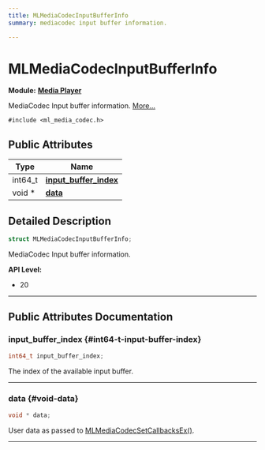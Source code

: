 ```yaml
---
title: MLMediaCodecInputBufferInfo
summary: mediacodec input buffer information. 

---
```


# MLMediaCodecInputBufferInfo

**Module:** **[Media Player](/versioned_docs/version-03-Jan-2023/api-ref/api/Modules/group___media_player/group___media_player.md)**



MediaCodec Input buffer information.  [More...](#detailed-description)


`#include <ml_media_codec.h>`

## Public Attributes

| Type           | Name           |
| -------------- | -------------- |
| int64_t | **[input_buffer_index](/versioned_docs/version-03-Jan-2023/api-ref/api/Modules/group___media_player/struct_m_l_media_codec_input_buffer_info.md#int64-t-input-buffer-index)**  |
| void * | **[data](/versioned_docs/version-03-Jan-2023/api-ref/api/Modules/group___media_player/struct_m_l_media_codec_input_buffer_info.md#void-data)**  |

## Detailed Description

```cpp
struct MLMediaCodecInputBufferInfo;
```

MediaCodec Input buffer information. 




**API Level:**
  * 20 




-----------
## Public Attributes Documentation

### input_buffer_index {#int64-t-input-buffer-index}

```cpp
int64_t input_buffer_index;
```


The index of the available input buffer. 





-----------

### data {#void-data}

```cpp
void * data;
```


User data as passed to [MLMediaCodecSetCallbacksEx()](/versioned_docs/version-03-Jan-2023/api-ref/api/Modules/group___media_player/group___media_player.md#mlresult-mlmediacodecsetcallbacksex). 





-----------

